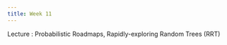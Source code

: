 ```yaml
---
title: Week 11
---
```


Lecture
: Probabilistic Roadmaps, Rapidly-exploring Random Trees (RRT)

<!-- Activity
: A-Star Search/Path Planning -->
